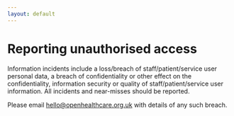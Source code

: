 ```yaml
---
layout: default
---
```

# Reporting unauthorised access

Information incidents include a loss/breach of staff/patient/service user personal data, a breach of confidentiality or other effect on the confidentiality, information security or quality of staff/patient/service user information. All incidents and near-misses should be reported.

Please email hello@openhealthcare.org.uk with details of any such breach.
